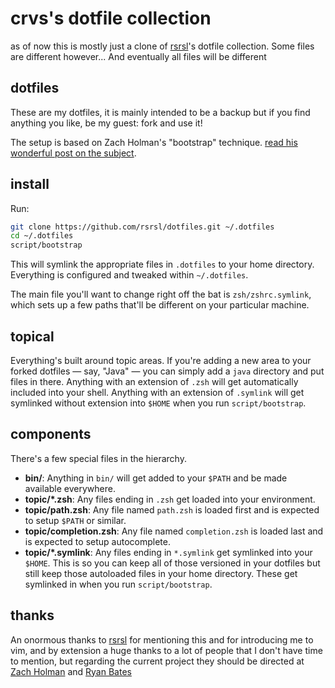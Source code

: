# crvs's dotfile collection

as of now this is mostly just a clone of [rsrsl](http://github.com/rsrsl)'s
dotfile collection. Some files are different however... And eventually all
files will be different 

## dotfiles

These are my dotfiles, it is mainly intended to be a backup but if you find anything
you like, be my guest: fork and use it!

The setup is based on Zach Holman's "bootstrap" technique.
[read his wonderful post on the
subject](http://zachholman.com/2010/08/dotfiles-are-meant-to-be-forked/).

## install

Run:

```sh
git clone https://github.com/rsrsl/dotfiles.git ~/.dotfiles
cd ~/.dotfiles
script/bootstrap
```

This will symlink the appropriate files in `.dotfiles` to your home directory.
Everything is configured and tweaked within `~/.dotfiles`.

The main file you'll want to change right off the bat is `zsh/zshrc.symlink`,
which sets up a few paths that'll be different on your particular machine.

## topical

Everything's built around topic areas. If you're adding a new area to your
forked dotfiles — say, "Java" — you can simply add a `java` directory and put
files in there. Anything with an extension of `.zsh` will get automatically
included into your shell. Anything with an extension of `.symlink` will get
symlinked without extension into `$HOME` when you run `script/bootstrap`.

## components

There's a few special files in the hierarchy.

- **bin/**: Anything in `bin/` will get added to your `$PATH` and be made
  available everywhere.
- **topic/\*.zsh**: Any files ending in `.zsh` get loaded into your
  environment.
- **topic/path.zsh**: Any file named `path.zsh` is loaded first and is
  expected to setup `$PATH` or similar.
- **topic/completion.zsh**: Any file named `completion.zsh` is loaded
  last and is expected to setup autocomplete.
- **topic/\*.symlink**: Any files ending in `*.symlink` get symlinked into
  your `$HOME`. This is so you can keep all of those versioned in your dotfiles
  but still keep those autoloaded files in your home directory. These get
  symlinked in when you run `script/bootstrap`.

## thanks

An onormous thanks to [rsrsl](http://github.com/rsrsl) for mentioning this and
for introducing me to vim, and by extension a huge thanks to a lot of people
that I don't have time to mention, but regarding the current project they
should be directed at [Zach Holman](http://github.com/holman) and [Ryan
Bates](http://github.com/ryanb)
